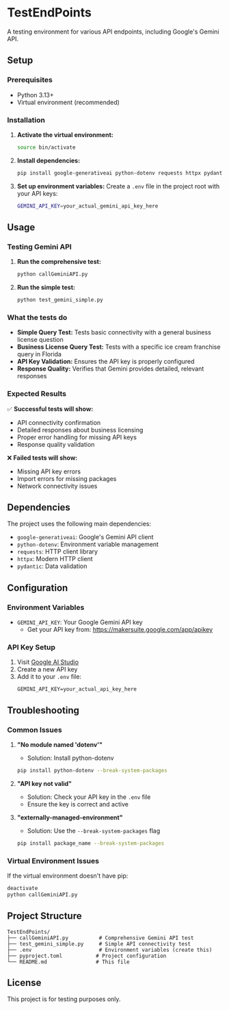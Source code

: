 # TestEndPoints

A testing environment for various API endpoints, including Google's Gemini API.

## Setup

### Prerequisites

- Python 3.13+
- Virtual environment (recommended)

### Installation

1. **Activate the virtual environment:**
   ```bash
   source bin/activate
   ```

2. **Install dependencies:**
   ```bash
   pip install google-generativeai python-dotenv requests httpx pydantic --break-system-packages
   ```

3. **Set up environment variables:**
   Create a `.env` file in the project root with your API keys:
   ```bash
   GEMINI_API_KEY=your_actual_gemini_api_key_here
   ```

## Usage

### Testing Gemini API

1. **Run the comprehensive test:**
   ```bash
   python callGeminiAPI.py
   ```

2. **Run the simple test:**
   ```bash
   python test_gemini_simple.py
   ```

### What the tests do

- **Simple Query Test:** Tests basic connectivity with a general business license question
- **Business License Query Test:** Tests with a specific ice cream franchise query in Florida
- **API Key Validation:** Ensures the API key is properly configured
- **Response Quality:** Verifies that Gemini provides detailed, relevant responses

### Expected Results

✅ **Successful tests will show:**
- API connectivity confirmation
- Detailed responses about business licensing
- Proper error handling for missing API keys
- Response quality validation

❌ **Failed tests will show:**
- Missing API key errors
- Import errors for missing packages
- Network connectivity issues

## Dependencies

The project uses the following main dependencies:

- `google-generativeai`: Google's Gemini API client
- `python-dotenv`: Environment variable management
- `requests`: HTTP client library
- `httpx`: Modern HTTP client
- `pydantic`: Data validation

## Configuration

### Environment Variables

- `GEMINI_API_KEY`: Your Google Gemini API key
  - Get your API key from: https://makersuite.google.com/app/apikey

### API Key Setup

1. Visit [Google AI Studio](https://makersuite.google.com/app/apikey)
2. Create a new API key
3. Add it to your `.env` file:
   ```
   GEMINI_API_KEY=your_actual_api_key_here
   ```

## Troubleshooting

### Common Issues

1. **"No module named 'dotenv'"**
   - Solution: Install python-dotenv
   ```bash
   pip install python-dotenv --break-system-packages
   ```

2. **"API key not valid"**
   - Solution: Check your API key in the `.env` file
   - Ensure the key is correct and active

3. **"externally-managed-environment"**
   - Solution: Use the `--break-system-packages` flag
   ```bash
   pip install package_name --break-system-packages
   ```

### Virtual Environment Issues

If the virtual environment doesn't have pip:
```bash
deactivate
python callGeminiAPI.py
```

## Project Structure

```
TestEndPoints/
├── callGeminiAPI.py          # Comprehensive Gemini API test
├── test_gemini_simple.py     # Simple API connectivity test
├── .env                      # Environment variables (create this)
├── pyproject.toml           # Project configuration
└── README.md                # This file
```

## License

This project is for testing purposes only.
